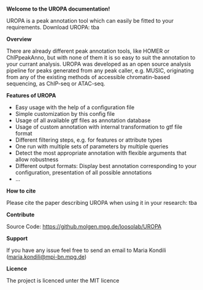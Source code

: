 **Welcome to the UROPA documentation!**

UROPA is a peak annotation tool which can easily be fitted to your requirements.
Download UROPA: tba

**Overview**

There are already different peak annotation tools, like HOMER or ChIPpeakAnno,
but with none of them it is so easy to suit the annotation to your currant analysis. 
UROPA was developed as an open source analysis pipeline for peaks generated from any 
peak caller, e.g. MUSIC, originating from any of the existing methods of accessible
chromatin-based sequencing, as ChIP-seq or ATAC-seq.

**Features of UROPA**

* Easy usage with the help of a configuration file
* Simple customization by this config file
* Usage of all available gtf files as annotation database
* Usage of custom annotation with internal transformation to gtf file format
* Different filtering steps, e.g. for features or attribute types
* One run with multiple sets of parameters by multiple queries
* Detect the most appropriate annotation with flexible arguments that allow robustness
* Different output formats: Display best annotation corresponding to your configuration, presentation of all possible annotations
* ...

**How to cite**

Please cite the paper describing UROPA when using it in your research:
tba

**Contribute**

Source Code: https://github.molgen.mpg.de/loosolab/UROPA

**Support**

If you have any issue feel free to send an email to Maria Kondili (maria.kondili@mpi-bn.mpg.de)

**Licence**

The project is licenced unter the MIT licence
